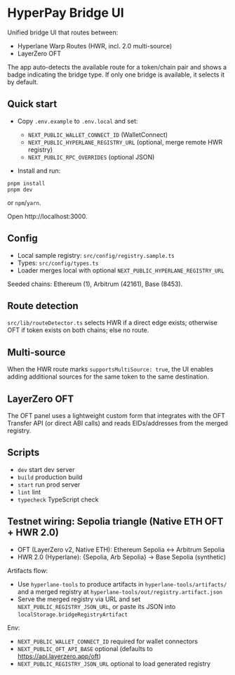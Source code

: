 # HyperPay Bridge UI

Unified bridge UI that routes between:
- Hyperlane Warp Routes (HWR, incl. 2.0 multi-source)
- LayerZero OFT

The app auto-detects the available route for a token/chain pair and shows a badge indicating the bridge type. If only one bridge is available, it selects it by default.

## Quick start

- Copy `.env.example` to `.env.local` and set:
  - `NEXT_PUBLIC_WALLET_CONNECT_ID` (WalletConnect)
  - `NEXT_PUBLIC_HYPERLANE_REGISTRY_URL` (optional, merge remote HWR registry)
  - `NEXT_PUBLIC_RPC_OVERRIDES` (optional JSON)

- Install and run:

```
pnpm install
pnpm dev
```

or `npm`/`yarn`.

Open http://localhost:3000.

## Config

- Local sample registry: `src/config/registry.sample.ts`
- Types: `src/config/types.ts`
- Loader merges local with optional `NEXT_PUBLIC_HYPERLANE_REGISTRY_URL`

Seeded chains: Ethereum (1), Arbitrum (42161), Base (8453).

## Route detection

`src/lib/routeDetector.ts` selects HWR if a direct edge exists; otherwise OFT if token exists on both chains; else no route.

## Multi-source

When the HWR route marks `supportsMultiSource: true`, the UI enables adding additional sources for the same token to the same destination.

## LayerZero OFT

The OFT panel uses a lightweight custom form that integrates with the OFT Transfer API (or direct ABI calls) and reads EIDs/addresses from the merged registry.

## Scripts

- `dev` start dev server
- `build` production build
- `start` run prod server
- `lint` lint
- `typecheck` TypeScript check
## Testnet wiring: Sepolia triangle (Native ETH OFT + HWR 2.0)

- OFT (LayerZero v2, Native ETH): Ethereum Sepolia ↔ Arbitrum Sepolia
- HWR 2.0 (Hyperlane): {Sepolia, Arb Sepolia} → Base Sepolia (synthetic)

Artifacts flow:
- Use `hyperlane-tools` to produce artifacts in `hyperlane-tools/artifacts/` and a merged registry at `hyperlane-tools/out/registry.artifact.json`
- Serve the merged registry via URL and set `NEXT_PUBLIC_REGISTRY_JSON_URL`, or paste its JSON into `localStorage.bridgeRegistryArtifact`

Env:
- `NEXT_PUBLIC_WALLET_CONNECT_ID` required for wallet connectors
- `NEXT_PUBLIC_OFT_API_BASE` optional (defaults to https://api.layerzero.app/oft)
- `NEXT_PUBLIC_REGISTRY_JSON_URL` optional to load generated registry
